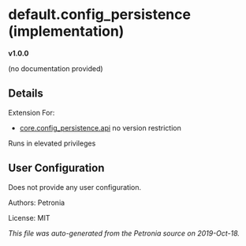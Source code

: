 # default.config_persistence (implementation)
**v1.0.0**

(no documentation provided)

## Details

Extension For:
* [core.config_persistence.api](core.config_persistence.api.md)
  no version restriction


Runs in elevated privileges

## User Configuration

Does not provide any user configuration.








Authors: Petronia

License: MIT

*This file was auto-generated from the Petronia source on 2019-Oct-18.*
